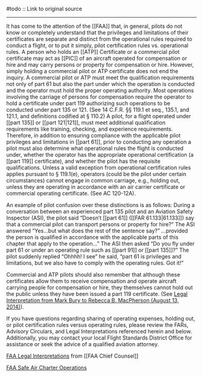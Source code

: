 #todo :: Link to original source

---

It has come to the attention of the [[FAA]] that, in general, pilots do not know or completely understand that the privileges and limitations of their certificates are separate and distinct from the operational rules required to conduct a flight, or to put it simply, pilot certification rules vs. operational rules. A person who holds an [[ATP]] Certificate or a commercial pilot certificate may act as [[PIC]] of an aircraft operated for compensation or hire and may carry persons or property for compensation or hire. However, simply holding a commercial pilot or ATP certificate does not end the inquiry. A commercial pilot or ATP must meet the qualification requirements not only of part 61 but also the part under which the operation is conducted and the operator must hold the proper operating authority. Most operations involving the carriage of persons for compensation require the operator to hold a certificate under part 119 authorizing such operations to be conducted under part 135 or 121. (See 14 C.F.R. §§ 119.1 et seq., 135.1, and 121.1, and definitions codified at § 110.2) A pilot, for a flight operated under [[part 135]] or [[part 121|121]], must meet additional qualification requirements like training, checking, and experience requirements. Therefore, in addition to ensuring compliance with the applicable pilot privileges and limitations in [[part 61]], prior to conducting any operation a pilot must also determine what operational rules the flight is conducted under, whether the operator has the appropriate operational certification (a [[part 119]] certificate), and whether the pilot has the requisite qualifications. Unless a valid exception from operational certification rules applies pursuant to § 119.1(e), operators (could be the pilot under certain circumstances) cannot engage in common carriage, e.g., holding out, unless they are operating in accordance with an air carrier certificate or commercial operating certificate. (See AC 120-12A). 

An example of pilot confusion over these distinctions is as follows: During a conversation between an experienced part 135 pilot and an Aviation Safety Inspector (ASI), the pilot said “Doesn’t [[part 61]] ([[FAR 61.133|61.133]]) say that a commercial pilot can transport persons or property for hire?” The ASI answered “Yes...but what does the rest of the sentence say?” …provided the person is qualified in accordance with the applicable parts of this chapter that apply to the operation…” The ASI then asked “Do you fly under part 61 or under an operating rule such as [[part 91]] or [[part 135]]?” The pilot suddenly replied “Ohhhh! I see” he said, “part 61 is privileges and limitations, but we also have to comply with the operating rules. Got it!” 

Commercial and ATP pilots should also remember that although these certificates allow them to receive compensation and operate aircraft carrying people for compensation or hire, they themselves cannot hold out the public unless they have been issued a part 119 certificate. (See [Legal Interpretation from Mark Bury to Rebecca B. MacPherson (August 13, 2014)](https://www.faa.gov/about/office_org/headquarters_offices/agc/practice_areas/regulations/interpretations/Data/interps/2014/MacPherson-JonesDay_2014_Legal_Interpretation.pdf)).

If you have questions regarding sharing of operating expenses, holding out, or pilot certification rules versus operating rules, please review the FARs, Advisory Circulars, and Legal Interpretations referenced herein and below. Additionally, you may contact your local Flight Standards District Office for assistance or seek the advice of a qualified aviation attorney.

[FAA Legal Interpretations](https://www.faa.gov/about/office_org/headquarters_offices/agc/practice_areas/regulations/interpretations/) from [[FAA Chief Counsel]]

[FAA Safe Air Charter Operations](https://www.faa.gov/about/initiatives/safe_charter_operations)